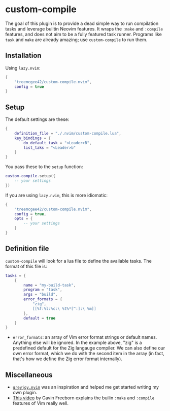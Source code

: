 # custom-compile

The goal of this plugin is to provide a dead simple way to run compilation tasks
and leverage builtin Neovim features. 
It wraps the `:make` and `:compile` features,
and does not aim to be a fully featured task runner.
Programs like `task` and `make` are already amazing; use `custom-compile` to run
them.

## Installation

Using `lazy.nvim`:

```lua
{
    "treemcgee42/custom-compile.nvim",
    config = true
}
```

## Setup

The default settings are these:

```lua
{
    definition_file = "./.nvim/custom-compile.lua",
    key_bindings = {
        do_default_task = "<Leader>B",
        list_taks = "<Leader>b"
    }
}
```

You pass these to the `setup` function:
```lua
custom-compile.setup({
    -- your settings
})
```
If you are using `lazy.nvim`, this is more idiomatic:
```lua
{
    "treemcgee42/custom-compile.nvim",
    config = true,
    opts = {
        -- your settings
    }
}
```

## Definition file

`custom-compile` will look for a lua file to define the available tasks. The 
format of this file is:

```lua
tasks = {
    {
        name = "my-build-task",
        program = "task",
        args = "build",
        error_formats = {
            "zig",
            [[%f:%l:%c:\ %t%*[^:]:\ %m]]   
        },
        default = true
    }
}
```

- `error_formats`: an array of Vim error format strings or default names. Anything else 
will be ignored. In the example above, "zig" is a predefined default for the Zig langauge 
compiler. We can also define our own error format, which we do with the second item in the 
array (in fact, that's how we define the Zig error format internally). 

## Miscellaneous

- [`greyjoy.nvim`](https://github.com/desdic/greyjoy.nvim/tree/main)
was an inspiration and helped me get started writing my own plugin. 
- [This video](https://www.youtube.com/watch?v=vB3NT9QIXo8) by Gavin Freeborn
explains the builin `:make` and `:compile` features of Vim really well.
